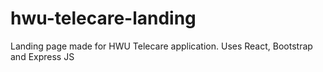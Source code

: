 # hwu-telecare-landing
Landing page made for HWU Telecare application. Uses React, Bootstrap and Express JS
